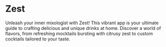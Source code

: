 # Zest
Unleash your inner mixologist with Zest! This vibrant app is your ultimate guide to crafting delicious and unique drinks at home. Discover a world of flavors, from refreshing mocktails bursting with citrusy zest to custom cocktails tailored to your taste.
